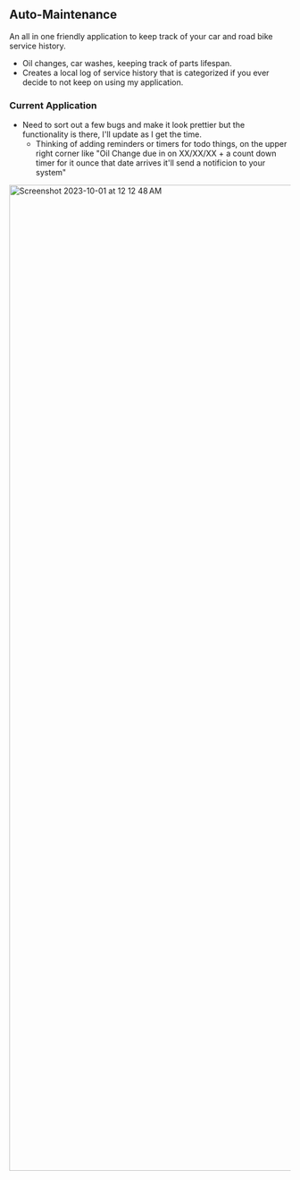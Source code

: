 ## Auto-Maintenance
An all in one friendly application to keep track of your car and road bike service history.
  - Oil changes, car washes, keeping track of parts lifespan.
  -  Creates a local log of service history that is categorized if you ever decide to not keep on using my application.

### Current Application 
- Need to sort out a few bugs and make it look prettier but the functionality is there, I'll update as I get the time.
  - Thinking of adding reminders or timers for todo things, on the upper right corner like "Oil Change due in on XX/XX/XX + a count down timer for it ounce that date arrives it'll send a notificion to your system"

<img width="1762" alt="Screenshot 2023-10-01 at 12 12 48 AM" src="https://github.com/Ounceleopard/Auto-Maintenance/assets/40043757/bf3aab4e-7197-4ebc-9ee7-f4e0414cc5e4">
